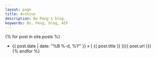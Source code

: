 ```yaml
---
layout: page
title: Archive
description: Bo Peng's blog.
keywords: Bo, Peng, blog, AIF
---
```


{% for post in site.posts %}
  * {{ post.date | date: "%B %-d, %Y" }} &raquo; [ {{ post.title }} ]({{ post.url }})
{% endfor %}
